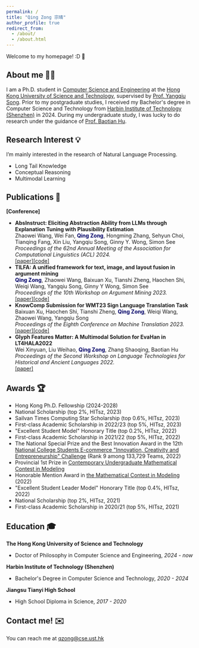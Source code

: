 ```yaml
---
permalink: /
title: "Qing Zong 宗晴"
author_profile: true
redirect_from: 
  - /about/
  - /about.html
---
```


Welcome to my homepage! :D 🥂

About me 👩‍🎓
------
I am a Ph.D. student in [Computer Science and Engineering](https://cse.hkust.edu.hk/) at the [Hong Kong University of Science and Technology](https://hkust.edu.hk/), supervised by [Prof. Yangqiu Song](https://www.cse.ust.hk/~yqsong/). Prior to my postgraduate studies, I received my Bachelor's degree in Computer Science and Technology from [Harbin Institute of Technology \(Shenzhen\)](http://en.hitsz.edu.cn/) in 2024. During my undergraduate study, I was lucky to do research under the guidance of [Prof. Baotian Hu](https://scholar.google.com/citations?user=5NiJ1VoAAAAJ).


Research Interest 💡
------
I’m mainly interested in the research of Natural Language Processing.

- Long Tail Knowledge
- Conceptual Reasoning
- Multimodal Learning

Publications 📝
------

**[Conference]**

- **AbsInstruct: Eliciting Abstraction Ability from LLMs through Explanation Tuning with Plausibility Estimation**
  <br>Zhaowei Wang, Wei Fan, **<font color="#000066">Qing Zong</font>**, Hongming Zhang, Sehyun Choi, Tianqing Fang, Xin Liu, Yangqiu Song, Ginny Y. Wong, Simon See
  <br>*Proceedings of the 62nd Annual Meeting of the Association for Computational Linguistics (ACL) 2024.*
  <br>[[paper]](https://arxiv.org/abs/2402.10646)[[code]](https://github.com/HKUST-KnowComp/AbsInstruct)
- **TILFA: A unified framework for text, image, and layout fusion in argument mining**
  <br>**<font color="#000066">Qing Zong</font>**, Zhaowei Wang, Baixuan Xu, Tianshi Zheng, Haochen Shi, Weiqi Wang, Yangqiu Song, Ginny Y Wong, Simon See
  <br>*Proceedings of the 10th Workshop on Argument Mining 2023.*
  <br>[[paper]](https://arxiv.org/abs/2310.05210)[[code]](https://github.com/HKUST-KnowComp/TILFA)
- **KnowComp Submission for WMT23 Sign Language Translation Task**
  <br>Baixuan Xu, Haochen Shi, Tianshi Zheng, **<font color="#000066">Qing Zong</font>**, Weiqi Wang, Zhaowei Wang, Yangqiu Song
  <br>*Proceedings of the Eighth Conference on Machine Translation 2023.*
  <br>[[paper]](https://aclanthology.org/2023.wmt-1.36/)[[code]](https://github.com/HKUST-KnowComp/SLT)
- **Glyph Features Matter: A Multimodal Solution for EvaHan in LT4HALA2022**
   <br>Wei Xinyuan, Liu Weihao, **<font color="#000066">Qing Zong</font>**, Zhang Shaoqing, Baotian Hu
  <br>*Proceedings of the Second Workshop on Language Technologies for Historical and Ancient Languages 2022.*
  <br>[[paper]](https://aclanthology.org/2022.lt4hala-1.28/)

  
Awards 🏆
------
- Hong Kong Ph.D. Fellowship \(2024-2028\)
- National Scholarship \(top 2%, HITsz, 2023\)
- Sailvan Times Computing Star Scholarship \(top 0.6%, HITsz, 2023\)
- First-class Academic Scholarship in 2022/23 \(top 5%, HITsz, 2023\)
- "Excellent Student Model" Honorary Title \(top 0.2%, HITsz, 2022\)
- First-class Academic Scholarship in 2021/22 \(top 5%, HITsz, 2022\)
- The National Special Prize and the Best Innovation Award in the 12th [National College Students E-commerce "Innovation, Creativity and Entrepreneurship" Challenge](http://www.3chuang.net/) \(Rank 9 among 133,729 Teams, 2022\)
- Provincial 1st Prize in [Contemporary Undergraduate Mathematical Contest in Modeling](http://en.mcm.edu.cn/) 
- Honorable Mention Award in [the Mathematical Contest in Modeling](https://www.comap.com/contests/mcm-icm) \(2022\)
- "Excellent Student Leader Model" Honorary Title \(top 0.4%, HITsz, 2022\)
- National Scholarship \(top 2%, HITsz, 2021\)
- First-class Academic Scholarship in 2020/21 \(top 5%, HITsz, 2021\)


Education 🎓
------

**The Hong Kong University of Science and Technology**
  - Doctor of Philosophy in Computer Science and Engineering, *2024 - now*

**Harbin Institute of Technology \(Shenzhen\)**
  - Bachelor's Degree in Computer Science and Technology, *2020 - 2024*

**Jiangsu Tianyi High School**
  - High School Diploma in Science, *2017 - 2020*

Contact me! ✉️
------

You can reach me at qzong@cse.ust.hk
